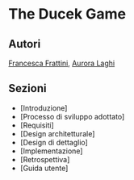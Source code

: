 # The Ducek Game

## Autori

[Francesca Frattini](mailto:francesca.frattini7@studio.unibo.it),
[Aurora Laghi](mailto:aurora.laghi@studio.unibo.it)

## Sezioni
- [Introduzione]
- [Processo di sviluppo adottato]
- [Requisiti]
- [Design architetturale]
- [Design di dettaglio]
- [Implementazione]
- [Retrospettiva]
- [Guida utente]
